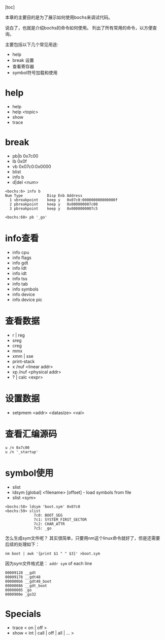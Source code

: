 [toc]

本章的主要目的是为了展示如何使用bochs来调试代码。

说白了，也就是介绍bochs的命令如何使用。
列出了所有常用的命令，以方便查询。

主要包括以下几个常见用途:
- help
- break 设置
- 查看寄存器
- symbol符号加载和使用


# help
- help
- help \<topic\>
- show
- trace

# break
- pb|b 0x7c00
- lb 0x0f
- vb 0x07c0:0x0000
- blist
- info b
- d|del \<num\>

```
<bochs:6> info b
Num Type           Disp Enb Address
  1 vbreakpoint    keep y   0x07c0:000000000000000f 
  2 pbreakpoint    keep y   0x000000007c00
  3 pbreakpoint    keep y   0x0000000007c5

<bochs:60> pb '_go'

```

# info查看
- info cpu
- info flags
- info gdt
- info ldt
- info idt
- info tss
- info tab
- info symbols
- info device 
- info device pic


# 查看数据
- r | reg
- sreg
- creg
- mmx
- xmm | sse
- print-stack
- x /nuf \<linear addr\>
- xp /nuf \<physical addr\>
- ? | calc \<expr\>

# 设置数据
- setpmem \<addr\> \<datasize\> \<val\>

# 查看汇编源码
```
u /n 0x7c00
u /n '_startup'

```

# symbol使用
- slist
- ldsym [global] \<filename\> [offset] - load symbols from file
- slist \<sym\>

```
<bochs:58> ldsym 'boot.sym' 0x07c0
<bochs:59> slist
             7c0: BOOT_SEG
             7c1: SYSTEM_FIRST_SECTOR
             7c2: CHAR_ATTR
             7c5: _go
```

怎么生成sym文件呢？
其实很简单，只要用nm这个linux命令就好了，但是还需要后续的处理如下：
```
nm boot | awk '{print $1 " " $3}' >boot.sym
```
因为sym文件格式是： `addr sym` of each line
```
00009128 __gdt
00009178 __gdt48
000000b6 __gdt48_boot
00000086 __gdt_boot
00000005 _go
0000900e _go32
```

# Specials
- trace \< on | off \>
- show \< int | call | off | all | ... \>

